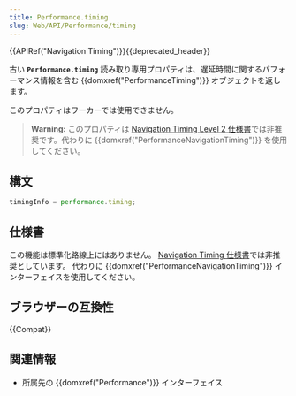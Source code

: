 ```yaml
---
title: Performance.timing
slug: Web/API/Performance/timing
---
```

{{APIRef("Navigation Timing")}}{{deprecated_header}}

古い **`Performance.timing`** 読み取り専用プロパティは、遅延時間に関するパフォーマンス情報を含む {{domxref("PerformanceTiming")}} オブジェクトを返します。

このプロパティはワーカーでは使用できません。

> **Warning:** このプロパティは [Navigation Timing Level 2 仕様書](https://w3c.github.io/navigation-timing/#obsolete)では非推奨です。代わりに {{domxref("PerformanceNavigationTiming")}} を使用してください。

## 構文

```js
timingInfo = performance.timing;
```

## 仕様書

この機能は標準化路線上にはありません。 [Navigation Timing 仕様書](https://w3c.github.io/navigation-timing/#obsolete)では非推奨としています。
代わりに {{domxref("PerformanceNavigationTiming")}} インターフェイスを使用してください。

## ブラウザーの互換性

{{Compat}}

## 関連情報

- 所属先の {{domxref("Performance")}} インターフェイス
